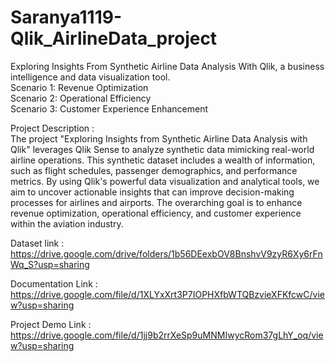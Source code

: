# Saranya1119-Qlik_AirlineData_project
Exploring Insights From Synthetic Airline Data Analysis With Qlik, a business intelligence and data visualization tool.  
Scenario 1: Revenue Optimization  
Scenario 2: Operational Efficiency  
Scenario 3: Customer Experience Enhancement  

Project Description :  
The project "Exploring Insights from Synthetic Airline Data Analysis with Qlik" leverages Qlik Sense to analyze synthetic data mimicking real-world airline operations. This synthetic dataset includes a wealth of information, such as flight schedules, passenger demographics, and performance metrics. By using Qlik's powerful data visualization and analytical tools, we aim to uncover actionable insights that can improve decision-making processes for airlines and airports. The overarching goal is to enhance revenue optimization, operational efficiency, and customer experience within the aviation industry.

Dataset link : https://drive.google.com/drive/folders/1b56DEexbOV8BnshvV9zyR6Xy6rFnWq_S?usp=sharing  

Documentation Link : https://drive.google.com/file/d/1XLYxXrt3P7IOPHXfbWTQBzvieXFKfcwC/view?usp=sharing

Project Demo Link : https://drive.google.com/file/d/1jj9b2rrXeSp9uMNMIwycRom37gLhY_oq/view?usp=sharing
